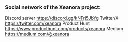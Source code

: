 ### Social network of the Xeanora project:
Discord server https://discord.gg/kNFrj5JbYg
Twitter/X https://twitter.com/xeanora
Product Hunt https://www.producthunt.com/products/xeanora
Medium https://medium.com/@xeanora

